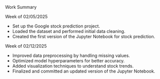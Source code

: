 
Work Summary

Week of 02/05/2025
- Set up the Google stock prediction project.
- Loaded the dataset and performed initial data cleaning.
- Created the first version of the Jupyter Notebook for stock prediction.

Week of 02/12/2025
- Improved data preprocessing by handling missing values.
- Optimized model hyperparameters for better accuracy.
- Added visualization techniques to understand stock trends.
- Finalized and committed an updated version of the Jupyter Notebook.
